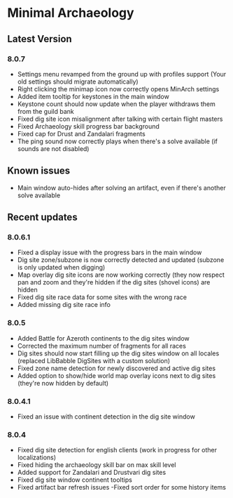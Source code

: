 # Minimal Archaeology
## Latest Version

### 8.0.7

- Settings menu revamped from the ground up with profiles support (Your old settings should migrate automatically)
- Right clicking the minimap icon now correctly opens MinArch settings
- Added item tooltip for keystones in the main window
- Keystone count should now update when the player withdraws them from the guild bank
- Fixed dig site icon misalignment after talking with certain flight masters
- Fixed Archaeology skill progress bar background
- Fixed cap for Drust and Zandalari fragments
- The ping sound now correctly plays when there's a solve available (if sounds are not disabled)

## Known issues

- Main window auto-hides after solving an artifact, even if there's another solve available

## Recent updates

### 8.0.6.1
- Fixed a display issue with the progress bars in the main window
- Dig site zone/subzone is now correctly detected and updated (subzone is only updated when digging)
- Map overlay dig site icons are now working correctly (they now respect pan and zoom and they're hidden if the dig sites (shovel icons) are hidden
- Fixed dig site race data for some sites with the wrong race
- Added missing dig site race info

### 8.0.5
- Added Battle for Azeroth continents to the dig sites window
- Corrected the maximum number of fragments for all races
- Dig sites should now start filling up the dig sites window on all locales (replaced LibBabble DigSites with a custom solution)
- Fixed zone name detection for newly discovered and active dig sites
- Added option to show/hide world map overlay icons next to dig sites (they're now hidden by default)

### 8.0.4.1
 - Fixed an issue with continent detection in the dig site window

### 8.0.4
- Fixed dig site detection for english clients (work in progress for other localizations)
- Fixed hiding the archaeology skill bar on max skill level
- Added support for Zandalari and Drustvari dig sites
- Fixed dig site window continent tooltips
- Fixed artifact bar refresh issues
-Fixed sort order for some history items